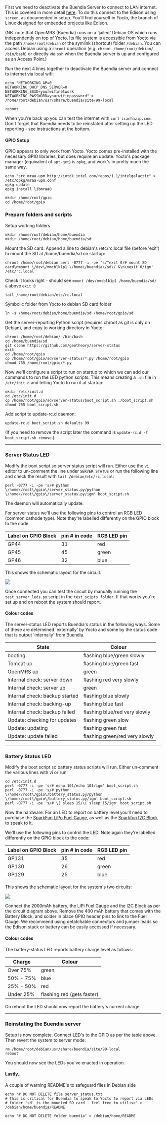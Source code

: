 First we need to deactivate the Buendia Server to connect to LAN internet.  This is covered in more detail [here](https://github.com/projectbuendia/buendia/wiki/Setting-up-an-Edison).  To do this connect to the Edison using `screen`, as documented in setup.  You'll find yourself in _Yocto_, the branch of Linux designed for embedded projects like Edison.

(NB. note that OpenMRS (Buendia) runs on a 'jailed' Debian OS which runs independently on top of Yocto. Its file system is accessible from Yocto via the path `/home/root/debian` or the symlink (shortcut) folder `/debian`.  You can access Debian using a `chroot` operation (e.g. `chroot /home/root/debian/ /bin/bash`) or directly via `ssh` when the Buendia server is up and configured as an Access Point.)

Run the next 4 lines together to deactivate the Buendia server and connect to internet via local wifi:

    echo "NETWORKING_AP=0
    NETWORKING_DHCP_DNS_SERVER=0
    NETWORKING_SSID=yourwifinetwork
    NETWORKING_PASSWORD=yourwifinpassword" > /home/root/debian/usr/share/buendia/site/99-local
    
    reboot

When you're back up you can test the internet with `curl icanhazip.com`.  Don't forget that Buendia needs to be reinstated after setting up the LED reporting - see instructions at the bottom.


#### GPIO Setup

GPIO appears to only work from Yocto.  Yocto comes pre-installed with the necessary GPIO libraries, but does require an update.  Yocto's package manager (equivalent of `apt-get`) is `opkg`, and work's in pretty much the same way.

    echo "src mraa-upm http://iotdk.intel.com/repos/1.1/intelgalactic" > /etc/opkg/mraa-upm.conf
    opkg update
    opkg install libmraa0
    
    mkdir /home/root/gpio
    cd /home/root/gpio


### Prepare folders and scripts

Setup working folders

    mkdir /home/root/debian/home/buendia
    mkdir /home/root/debian/home/buendia/sd

Mount the SD card.  Append a line to debian's /etc/rc.local file (before 'exit') to mount the SD at /home/buendia/sd on startup:

    chroot /home/root/debian perl -0777 -i -pe 's/^exit 0/# mount SD card\nmount \/dev\/mmcblk1p1 \/home\/buendia\/sd\/ &\n\nexit 0/igm' /etc/rc.local

Check it looks right - should see `mount /dev/mmcblk1p1 /home/buendia/sd/ &` above `exit 0`

    tail /home/root/debian/etc/rc.local

Symbolic folder from Yocto to debian SD card folder

    ln -s /home/root/debian/home/buendia/sd /home/root/gpio/sd

Get the server-reporting Python script (requires chroot as git is only on Debian), and copy to working directory in Yocto:

    chroot /home/root/debian/ /bin/bash
    cd /home/buendia/sd
    git clone https://github.com/geotheory/server-status
    exit
    cd /home/root/gpio
    cp /home/root/gpio/sd/server-status/*.py /home/root/gpio
    chmod 755 /home/root/gpio/*.py

Now we'll configure a script to run on startup to which we can add our commands to run the LED python scripts.  This means creating a `.sh` file in `/etc/init.d` and telling Yocto to run it at startup:

    mkdir /etc/init.d
    cd /etc/init.d
    cp /home/root/gpio/sd/server-status/boot_script.sh ./boot_script.sh
    chmod 755 boot_script.sh

Add script to update-rc.d daemon:

    update-rc.d boot_script.sh defaults 99

(If you need to remove the script later the command is `update-rc.d -f boot_script.sh remove`.)

--------------------------


### Server Status LED

Modify the boot script so server status script will run.  Either use the `vi` editor to un-comment the line under `SERVER STATUS` or run the following line and check the result with `tail /debian/etc/rc.local`:

    perl -0777 -i -pe 's/# python \/home\/root\/gpio\/server_status.py/python \/home\/root\/gpio\/server_status.py/igm' boot_script.sh

The daemon will automatically update.

For server status we'll use the following pins to control an RGB LED (common cathode type). Note they're labelled differently on the GPIO block to the code:

| Label on GPIO Block  | pin # in code | RGB LED pin |
| ------------- | ------------- | ------------- |
| GP44  | 31  | red |
| GP45  | 45  | green |
| GP46  | 32  | blue |

This shows the schematic layout for the circuit.

![](https://cdn.rawgit.com/geotheory/server-status/master/setup/img/Buendia-server.svg)

Once connected you can test the circuit by manually running the `test_server_leds.py` script in the `test_scipts folder`.  If that works you're set up and on reboot the system should report.

#### Colour codes

The server-status LED reports Buendia's status in the following ways.  Some of these are determined 'externally' by Yocto and some by the status code that is output 'internally' from Buendia.

| State                          | Colour |
| -------------                  | ------------- |
| booting                        | flashing blue/green slowly |
| Tomcat up                      | flashing blue/green fast |
| OpenMRS up                     | green |
| Internal check: server down    | flashing red very slowly |
| Internal check: server up      | green |
| Internal check: backup started | flashing blue slowly |
| Internal check: backing-up     | flashing blue fast |
| Internal check: backup failed  | flashing blue/red very slowly |
| Update: checking for updates   | flashing green slow |
| Update: updating               | flashing green fast |
| Update: update failed          | flashing green/red very slowly |

--------------------------


### Battery Status LED

Modify the boot script so battery status scripts will run.  Either un-comment the various lines with vi or run:

    cd /etc/init.d
    perl -0777 -i -pe 's/# echo 101/echo 101/igm' boot_script.sh
    perl -0777 -i -pe 's/# python \/home\/root\/gpio\/battery_status.py/python \/home\/root\/gpio\/battery_status.py/igm' boot_script.sh
    perl -0777 -i -pe 's/# \( sleep 15/\( sleep 15/igm' boot_script.sh

Now the hardware.  For an LED to report on battery level you'll need to purchase the [SparkFun LiPo Fuel Gauge](https://www.sparkfun.com/products/10617), as well as the [Sparkfun I2C Block](https://www.sparkfun.com/products/13034) to speak to it.

We'll use the following pins to control the LED. Note again they're labelled differently on the GPIO block to the code:

| Label on GPIO Block  | pin # in code | RGB LED pin |
| ------ | --- | ----- |
| GP131  | 35  | red   |
| GP130  | 26  | green |
| GP129  | 25  | blue  |

This shows the schematic layout for the system's two circuits:

![](https://cdn.rawgit.com/geotheory/server-status/master/setup/img/Buendia-battery.svg)

Connect the 2000mAh battery, the LiPi Fuel Gauge and the I2C Block as per the circuit diagram above.  Remove the 400 mAh battery that comes with the Battery Block, and solder in place GPIO header pins to link to the Fuel Gauge.  We recommend using detatchable connectors and jumper leads so the Edison stack or battery can be easily accessed if necessary.

#### Colour codes

The battery-status LED reports battery charge level as follows:

| Charge     | Colour |
| ---------- | ------ |
| Over 75%   | green  |
| 50% - 75%  | blue   |
| 25% - 50%  | red    |
| Under 25%  | flashing red (gets faster) |

On reboot the LED should now report the battery's current charge.

--------------------------


### Reinstating the Buendia server

Setup is now complete.  Connect LED's to the GPIO as per the table above. Then revert the system to server mode:

    rm /home/root/debian/usr/share/buendia/site/99-local
    reboot

You should now see the LEDs you've enacted in operation.

#### Lastly..

A couple of warning README's to safeguard files in Debian side

    echo "# DO NOT DELETE file server_status.txt
    # This is critical for Buendia to speak to Yocto to report via LEDs
    # folder 'sd' is the mounted SD card - feel free to utilise" > /debian/home/buendia/README

    echo "# DO NOT DELETE folder buendia" > /debian/home/README

